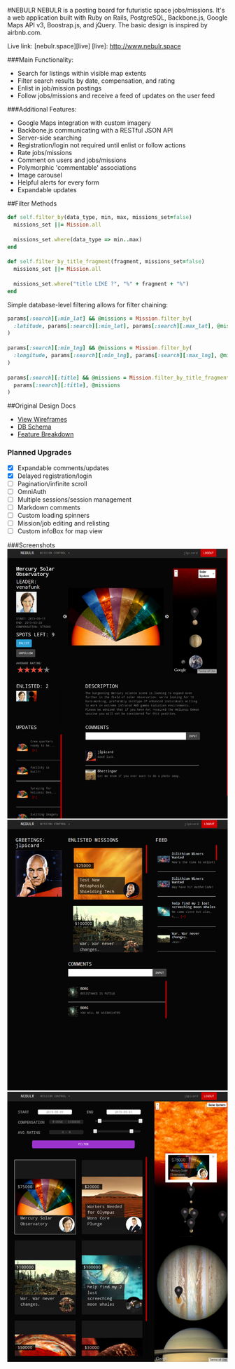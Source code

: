 #NEBULR
NEBULR is a posting board for futuristic space jobs/missions.
It's a web application built with Ruby on Rails, PostgreSQL, Backbone.js, Google Maps API v3, Boostrap.js, and jQuery. The basic design is inspired by airbnb.com.

Live link: [nebulr.space][live]
[live]: http://www.nebulr.space

###Main Functionality:
* Search for listings within visible map extents
* Filter search results by date, compensation, and rating
* Enlist in job/mission postings
* Follow jobs/missions and receive a feed of updates on the user feed

###Additional Features:
* Google Maps integration with custom imagery
* Backbone.js communicating with a RESTful JSON API
* Server-side searching
* Registration/login not required until enlist or follow actions
* Rate jobs/missions
* Comment on users and jobs/missions
* Polymorphic 'commentable' associations
* Image carousel
* Helpful alerts for every form
* Expandable updates

##Filter Methods
```ruby
def self.filter_by(data_type, min, max, missions_set=false)
  missions_set ||= Mission.all

  missions_set.where(data_type => min..max)
end

def self.filter_by_title_fragment(fragment, missions_set=false)
  missions_set ||= Mission.all

  missions_set.where("title LIKE ?", "%" + fragment + "%")
end
```
Simple database-level filtering allows for filter chaining:
```ruby
params[:search][:min_lat] && @missions = Mission.filter_by(
  :latitude, params[:search][:min_lat], params[:search][:max_lat], @missions
)

params[:search][:min_lng] && @missions = Mission.filter_by(
  :longitude, params[:search][:min_lng], params[:search][:max_lng], @missions
)

params[:search][:title] && @missions = Mission.filter_by_title_fragment(
  params[:search][:title], @missions
)
```

##Original Design Docs
* [View Wireframes][views]
* [DB Schema][schema]
* [Feature Breakdown][breakdown]

[views]: ./docs/views.md
[schema]: ./docs/schema.md
[breakdown]: ./docs/feature_breakdown.md

### Planned Upgrades
- [x] Expandable comments/updates
- [x] Delayed registration/login
- [ ] Pagination/infinite scroll
- [ ] OmniAuth
- [ ] Multiple sessions/session management
- [ ] Markdown comments
- [ ] Custom loading spinners
- [ ] Mission/job editing and relisting
- [ ] Custom infoBox for map view

###Screenshots
![mission/job](/app/assets/images/mission_show.jpg)
![user](/app/assets/images/user_show.jpg)
![search](/app/assets/images/mission_search.jpg)
